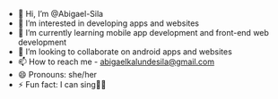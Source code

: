 - 👋 Hi, I’m @Abigael-Sila
- 👀 I’m interested in developing apps and websites
- 🌱 I’m currently learning mobile app development and front-end web development 
- 💞️ I’m looking to collaborate on android apps and websites
- 📫 How to reach me - abigaelkalundesila@gmail.com
- 😄 Pronouns: she/her
- ⚡ Fun fact: I can sing🎤🎶

<!---
Abigael-Sila/Abigael-Sila is a ✨ special ✨ repository because its `README.md` (this file) appears on your GitHub profile.
You can click the Preview link to take a look at your changes.
--->
